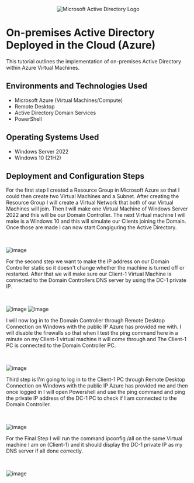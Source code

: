 <p align="center">
<img src="https://i.imgur.com/pU5A58S.png" alt="Microsoft Active Directory Logo"/>
</p>

<h1>On-premises Active Directory Deployed in the Cloud (Azure)</h1>
This tutorial outlines the implementation of on-premises Active Directory within Azure Virtual Machines.<br />


<h2>Environments and Technologies Used</h2>

- Microsoft Azure (Virtual Machines/Compute)
- Remote Desktop
- Active Directory Domain Services
- PowerShell

<h2>Operating Systems Used </h2>

- Windows Server 2022
- Windows 10 (21H2)


<h2>Deployment and Configuration Steps</h2>

<p>
For the first step I created a Resource Group in Microsoft Azure so that I could then create two Virtual Machines and a Subnet. After creating the Resource Group I will create a Virtual Network that both of our Virtual Machines will join. Then I will make one Virtual Machine of Windows Server 2022 and this will be our Domain Controller. The next Virtual machine I will make is a Windows 10 and this will simulate our Clients joining the Domain. Once those are made I can now start Congiguring the Active Directory.
</p>
<br />

![image](https://github.com/user-attachments/assets/da1a27af-a8d6-4210-8a45-064f7bc11b2d)

<p>
For the second step we want to make the IP address on our Domain Controller static so it doesn't change whether the machine is turned off or restarted. After that we will make sure our Client-1 Virtual Machine is connected to the Domain Controllers DNS server by using the DC-1 private IP.
</p>
<br />

![image](https://github.com/user-attachments/assets/abc6ce69-8e30-437f-b799-63eb1145a8df)
![image](https://github.com/user-attachments/assets/affe08ea-feb4-4ed0-b21c-6c52671c3a58)

<p>
I will now log in to the Domain Controller through Remote Desktop Connection on Windows with the public IP Azure has provided me with. I will disable the firewalls so that when I test the ping command here in a minute on my Client-1 virtual machine it will come through and The Client-1 PC is connected to the Domain Controller PC.
</p>
<br />

![image](https://github.com/user-attachments/assets/f5f762b4-079f-4bc6-8e79-b67eed1646bf)

<p>
Third step is I'm going to log in to the Client-1 PC through Remote Desktop Connection on Windows with the public IP Azure has provided me and then once logged in I will open Powershell and use the ping command and ping the private IP address of the DC-1 PC to check if I am connected to the Domain Controller. 
</p>
<br />

![image](https://github.com/user-attachments/assets/d2117e79-8adb-4b8d-9821-aa9714b7e071)

<p>
For the Final Step I will run the command ipconfig /all on the same Virtual machine I am on (Client-1) and it should display the DC-1 private IP as my DNS server if all done correctly.
</p>
<br />

![image](https://github.com/user-attachments/assets/ee29e9cc-5233-456e-953b-29cdc242ea26)

